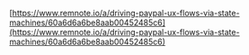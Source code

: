 [https://www.remnote.io/a/driving-paypal-ux-flows-via-state-machines/60a6d6a6be8aab00452485c6](https://www.remnote.io/a/driving-paypal-ux-flows-via-state-machines/60a6d6a6be8aab00452485c6)
